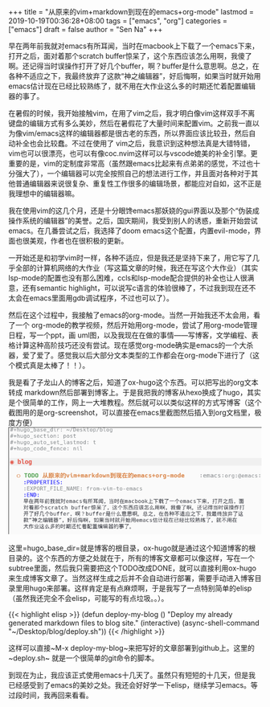 +++
title = "从原来的vim+markdown到现在的emacs+org-mode"
lastmod = 2019-10-19T00:36:28+08:00
tags = ["emacs", "org"]
categories = ["emacs"]
draft = false
author = "Sen Na"
+++

早在两年前我就对emacs有所耳闻，当时在macbook上下载了一个emacs下来，打开之后，面对着那个scratch buffer惊呆了，这个东西应该怎么用啊，我傻了啊。还记得当时误操作打开了好几个buffer，啊？buffer是什么意思啊。总之，在各种不适应之下，我最终放弃了这款“神之编辑器”，好后悔啊，如果当时就开始用emacs估计现在已经比较熟练了，就不用在大作业这么多的时期还忙着配置编辑器的事了。

在暑假的时候，我开始接触vim，在用了vim之后，我才明白像vim这样双手不离键盘的编辑方式有多么美妙，然后在暑假花了大量时间来配置vim。之前我一直以为像vim/emacs这样的编辑器都是很古老的东西，所以界面应该比较丑，然后自动补全也会比较蠢。不过在使用了
vim之后，我意识到这种想法真是大错特错，vim也可以很漂亮，也可以有像coc.nvim这样可以与vscode媲美的补全引擎。更重要的是，vim的定制度非常高（虽然跟emacs比起来有点弟弟的感觉，不过也十分强大了），一个编辑器可以完全按照自己的想法进行工作，并且面对各种对于其他普通编辑器来说很复杂、重复性工作很多的编辑场景，都能应对自如，这不正是我理想中的编辑器嘛。

我在使用vim的这几个月，还是十分眼馋emacs那妖娆的gui界面以及那个“伪装成操作系统的编辑器”的美誉。之后，国庆期间，我受到别人的诱惑，重新开始尝试emacs。在几番尝试之后，我选择了doom emacs这个配置，内置evil-mode，界面也很美观，作者也在很积极的更新。

一开始还是和初学vim时一样，各种不适应，但是我还是坚持下来了，用它写了几乎全部的计算机网络的大作业（写这篇文章的时候，我还在写这个大作业）（其实lsp-mode的配置也没有那么困难，ccls和lsp-mode配合提供的补全也让人很满意，还有semantic
highlight，可以说写c语言的体验很棒了，不过我到现在还不太会在emacs里面用gdb调试程序，不过也可以了）。

然后在这个过程中，我接触了emacs的org-mode。当然一开始我还不太会用，看了一个
org-mode的教学视频，然后开始用org-mode，尝试了用org-mode管理日程，写一个ppt，画
uml图，以及我现在在做的事情——写博客，文学编程、表格计算这种高阶技巧还没有尝试。现在感觉org-mode确实是emacs的一个大杀器，爱了爱了。感觉我以后大部分文本类型的工作都会在org-mode下进行了（这个模式真是太棒了！！）。

我是看了子龙山人的博客之后，知道了ox-hugo这个东西。可以把写出的org文本转成
markdown然后部署到博客上。于是我把我的博客从hexo换成了hugo，其实是个很简单的工作，网上一大堆教程。然后就可以以类似这样的方式写博客（这个截图用的是org-screenshot，可以直接在emacs里截图然后插入到org文档里，极度方便）
![](/ox-hugo/screenshot-01.png)

这里=hugo\_base\_dir=就是博客的根目录，ox-hugo就是通过这个知道博客的根目录的。这个东西的方便之处就在于，所有的博客文章都可以像这样，写在一个subtree里面，然后我只需要把这个TODO改成DONE，就可以直接利用ox-hugo来生成博客文章了。当然这样生成之后并不会自动进行部署，需要手动进入博客目录里用hugo来部署。这样肯定是有点麻烦啊，于是我写了一点特别简单的elisp（虽然我还完全不会elisp，可能写的有点垃圾。。）。

{{< highlight elisp >}}
(defun deploy-my-blog ()
  "Deploy my already generated markdown files to blog site."
  (interactive)
  (async-shell-command "~/Desktop/blog/deploy.sh"))
{{< /highlight >}}

这样可以直接~M-x deploy-my-blog~来把写好的文章部署到github上。这里的~deploy.sh~
就是一个很简单的git命令的脚本。

到现在为止，我应该正式使用emacs十几天了。虽然只有短短的十几天，但是我已经感受到了emacs的美妙之处。我还会好好学一下elisp，继续学习emacs。等过段时间，我再回来看看。
